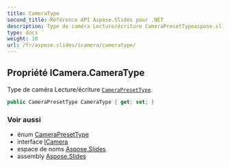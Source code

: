 ```yaml
---
title: CameraType
second_title: Référence API Aspose.Slides pour .NET
description: Type de caméra Lecture/écriture CameraPresetTypeaspose.slides/camerapresettype.
type: docs
weight: 10
url: /fr/aspose.slides/icamera/cameratype/
---
```


## Propriété ICamera.CameraType

Type de caméra Lecture/écriture [`CameraPresetType`](../../camerapresettype).

```csharp
public CameraPresetType CameraType { get; set; }
```

### Voir aussi

* énum [CameraPresetType](../../camerapresettype)
* interface [ICamera](../../icamera)
* espace de noms [Aspose.Slides](../../icamera)
* assembly [Aspose.Slides](../../../)

<!-- NE PAS ÉDITER : généré par xmldocmd pour Aspose.Slides.dll -->